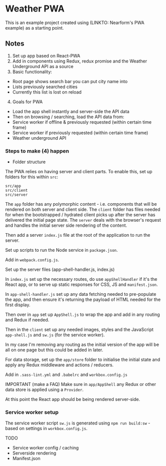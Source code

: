 # Weather PWA

This is an example project created using (LINKTO: Nearform's PWA example) as a starting point.

## Notes

1) Set up app based on React-PWA
2) Add in components using Redux, redux promise and the Weather Underground API as a source
3) Basic functionality:

* Root page shows search bar you can put city name into
* Lists previously searched cities
* Currently this list is lost on reload

4) Goals for PWA

* Load the app shell instantly and server-side the API data
* Then on browsing / searching, load the API data from:
* Service worker if offline & previously requested (within certain time frame)
* Service worker if previously requested (within certain time frame)
* Weather underground API

### Steps to make (4) happen

* Folder structure

The PWA relies on having server and client parts. To enable this, set up folders for this within `src`:

    src/app
    src/client
    src/server

The `app` folder has any polymorphic content - i.e. components that will be rendered on both server and client side. The `client` folder has files needed for when the bootstrapped / hydrated client picks up after the server has delivered the initial page state. The `server` deals with the browser's request and handles the initial server side rendering of the content.

Then add a server `index.js` file at the root of the application to run the server.

Set up scripts to run the Node service in `package.json`.

Add in `webpack.config.js`.

Set up the server files (app-shell-handler.js, index.js)

In `index.js` set up the necessary routes, do use `appShellHandler` if it's the React app, or to serve up static responses for CSS, JS and `manifest.json`.

In `app-shell-handler.js` set up any data fetching needed to pre-populate the app, and then ensure it's returning the payload of HTML needed for the first display.

Then over in `app` set up `AppShell.js` to wrap the app and add in any routing and Redux if needed.

Then in the `client` set up any needed images, styles and the JavaScript `app-shell.js` and `sw.js` (for the service worker).

In my case I'm removing any routing as the initial version of the app will be all on one page but this could be added in later.

For data storage, set up the `app/store` folder to initialise the initial state and apply any Redux middleware and actions / reducers.

Add in `.sass-lint.yml` and `.babelrc` and `workbox.config.js`

IMPORTANT (make a FAQ) Make sure in `app/AppShell` any Redux or other data store is applied using a `Provider`. 

At this point the React app should be being rendered server-side.

### Service worker setup

The service worker script `sw.js` is generated using `npm run build:sw` - based on settings in `workbox.config.js`.






TODO

* Service worker config / caching
* Serverside rendering
* Manifest.json
